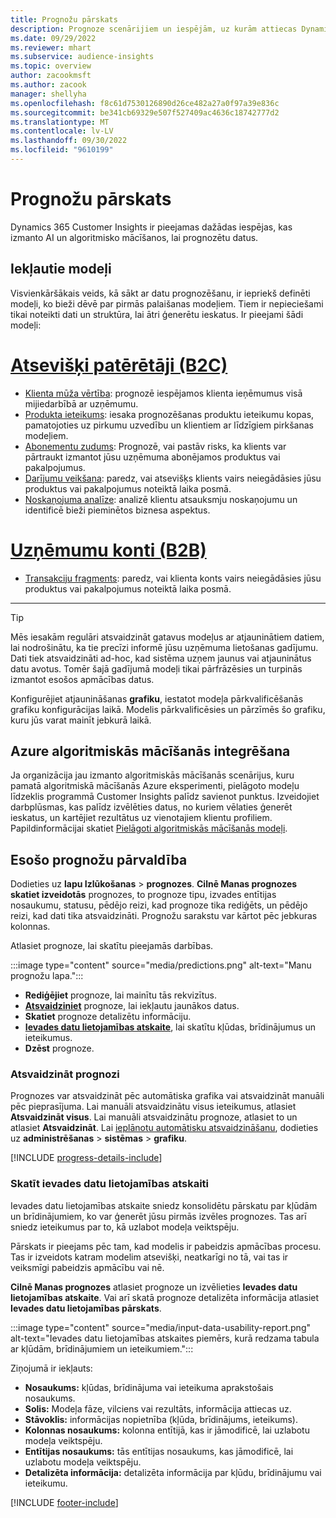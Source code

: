 ```yaml
---
title: Prognožu pārskats
description: Prognoze scenārijiem un iespējām, uz kurām attiecas Dynamics 365 Customer Insights pieteikums.
ms.date: 09/29/2022
ms.reviewer: mhart
ms.subservice: audience-insights
ms.topic: overview
author: zacookmsft
ms.author: zacook
manager: shellyha
ms.openlocfilehash: f8c61d7530126890d26ce482a27a0f97a39e836c
ms.sourcegitcommit: be341cb69329e507f527409ac4636c18742777d2
ms.translationtype: MT
ms.contentlocale: lv-LV
ms.lasthandoff: 09/30/2022
ms.locfileid: "9610199"
---
```

# <a name="predictions-overview"></a>Prognožu pārskats

Dynamics 365 Customer Insights ir pieejamas dažādas iespējas, kas izmanto AI un algoritmisko mācīšanos, lai prognozētu datus.

## <a name="out-of-box-models"></a>Iekļautie modeļi

Visvienkāršākais veids, kā sākt ar datu prognozēšanu, ir iepriekš definēti modeļi, ko bieži dēvē par pirmās palaišanas modeļiem. Tiem ir nepieciešami tikai noteikti dati un struktūra, lai ātri ģenerētu ieskatus. Ir pieejami šādi modeļi:

# <a name="individual-consumers-b-to-c"></a>[Atsevišķi patērētāji (B2C)](#tab/b2c)

- [Klienta mūža vērtība](predict-customer-lifetime-value.md): prognozē iespējamos klienta ieņēmumus visā mijiedarbībā ar uzņēmumu.
- [Produkta ieteikums](predict-product-recommendation.md): iesaka prognozēšanas produktu ieteikumu kopas, pamatojoties uz pirkumu uzvedību un klientiem ar līdzīgiem pirkšanas modeļiem.
- [Abonementu zudums](predict-subscription-churn.md): Prognozē, vai pastāv risks, ka klients var pārtraukt izmantot jūsu uzņēmuma abonējamos produktus vai pakalpojumus.
- [Darījumu veikšana](predict-transactional-churn.md): paredz, vai atsevišķs klients vairs neiegādāsies jūsu produktus vai pakalpojumus noteiktā laika posmā.
- [Noskaņojuma analīze](sentiment-analysis.md): analizē klientu atsauksmju noskaņojumu un identificē bieži pieminētos biznesa aspektus.

# <a name="business-accounts-b-to-b"></a>[Uzņēmumu konti (B2B)](#tab/b2b)

- [Transakciju fragments](predict-transactional-churn.md): paredz, vai klienta konts vairs neiegādāsies jūsu produktus vai pakalpojumus noteiktā laika posmā.

---

> [!TIP]
> Mēs iesakām regulāri atsvaidzināt gatavus modeļus ar atjauninātiem datiem, lai nodrošinātu, ka tie precīzi informē jūsu uzņēmuma lietošanas gadījumu. Dati tiek atsvaidzināti ad-hoc, kad sistēma uzņem jaunus vai atjauninātus datu avotus. Tomēr šajā gadījumā modeļi tikai pārfrāzēsies un turpinās izmantot esošos apmācības datus.
>
> Konfigurējiet atjaunināšanas **grafiku**, iestatot modeļa pārkvalificēšanās grafiku konfigurācijas laikā. Modelis pārkvalificēsies un pārzīmēs šo grafiku, kuru jūs varat mainīt jebkurā laikā.

## <a name="azure-machine-learning-integration"></a>Azure algoritmiskās mācīšanās integrēšana

Ja organizācija jau izmanto algoritmiskās mācīšanās scenārijus, kuru pamatā algoritmiskā mācīšanās Azure eksperimenti, pielāgoto modeļu līdzeklis programmā Customer Insights palīdz savienot punktus. Izveidojiet darbplūsmas, kas palīdz izvēlēties datus, no kuriem vēlaties ģenerēt ieskatus, un kartējiet rezultātus uz vienotajiem klientu profiliem. Papildinformācijai skatiet [Pielāgoti algoritmiskās mācīšanās modeļi](custom-models.md).

## <a name="manage-existing-predictions"></a>Esošo prognožu pārvaldība

Dodieties uz **lapu Izlūkošanas** > **prognozes**. **Cilnē Manas prognozes skatiet izveidotās** prognozes, to prognoze tipu, izvades entītijas nosaukumu, statusu, pēdējo reizi, kad prognoze tika rediģēts, un pēdējo reizi, kad dati tika atsvaidzināti. Prognožu sarakstu var kārtot pēc jebkuras kolonnas.

Atlasiet prognoze, lai skatītu pieejamās darbības.

:::image type="content" source="media/predictions.png" alt-text="Manu prognožu lapa.":::

- **Rediģējiet** prognoze, lai mainītu tās rekvizītus.
- [**Atsvaidziniet**](#refresh-a-prediction) prognoze, lai iekļautu jaunākos datus.
- **Skatiet** prognoze detalizētu informāciju.
- [**Ievades datu lietojamības atskaite**](#view-the-input-data-usability-report), lai skatītu kļūdas, brīdinājumus un ieteikumus.
- **Dzēst** prognoze.

### <a name="refresh-a-prediction"></a>Atsvaidzināt prognozi

Prognozes var atsvaidzināt pēc automātiska grafika vai atsvaidzināt manuāli pēc pieprasījuma. Lai manuāli atsvaidzinātu visus ieteikumus, atlasiet **Atsvaidzināt visus**. Lai manuāli atsvaidzinātu prognoze, atlasiet to un atlasiet **Atsvaidzināt**. Lai [ieplānotu automātisku atsvaidzināšanu](schedule-refresh.md), dodieties uz **administrēšanas** > **sistēmas** > **grafiku**.

[!INCLUDE [progress-details-include](includes/progress-details-pane.md)]

### <a name="view-the-input-data-usability-report"></a>Skatīt ievades datu lietojamības atskaiti

Ievades datu lietojamības atskaite sniedz konsolidētu pārskatu par kļūdām un brīdinājumiem, ko var ģenerēt jūsu pirmās izvēles prognozes. Tas arī sniedz ieteikumus par to, kā uzlabot modeļa veiktspēju.

Pārskats ir pieejams pēc tam, kad modelis ir pabeidzis apmācības procesu. Tas ir izveidots katram modelim atsevišķi, neatkarīgi no tā, vai tas ir veiksmīgi pabeidzis apmācību vai nē.

**Cilnē Manas prognozes** atlasiet prognoze un izvēlieties **Ievades datu lietojamības atskaite**. Vai arī skatā prognoze detalizēta informācija atlasiet **Ievades datu lietojamības pārskats**.

:::image type="content" source="media/input-data-usability-report.png" alt-text="Ievades datu lietojamības atskaites piemērs, kurā redzama tabula ar kļūdām, brīdinājumiem un ieteikumiem.":::

Ziņojumā ir iekļauts:

- **Nosaukums:** kļūdas, brīdinājuma vai ieteikuma aprakstošais nosaukums.
- **Solis:** Modeļa fāze, vilciens vai rezultāts, informācija attiecas uz.
- **Stāvoklis:** informācijas nopietnība (kļūda, brīdinājums, ieteikums).
- **Kolonnas nosaukums:** kolonna entītijā, kas ir jāmodificē, lai uzlabotu modeļa veiktspēju.
- **Entītijas nosaukums:** tās entītijas nosaukums, kas jāmodificē, lai uzlabotu modeļa veiktspēju.
- **Detalizēta informācija:** detalizēta informācija par kļūdu, brīdinājumu vai ieteikumu.

[!INCLUDE [footer-include](includes/footer-banner.md)]
